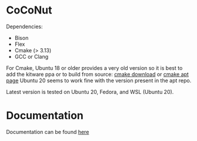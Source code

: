 # CoCoNut 

Dependencies:
- Bison
- Flex
- Cmake (> 3.13)
- GCC or Clang

For Cmake, Ubuntu 18 or older provides a very old version so it is best to add the kitware ppa or to build from source:
[cmake download](https://cmake.org/download/) or [cmake apt page](https://apt.kitware.com/)
Ubuntu 20 seems to work fine with the version present in the apt repo.

Latest version is tested on Ubuntu 20, Fedora, and WSL (Ubuntu 20).

# Documentation
Documentation can be found [here](https://coconut-uva.github.io/coconut/)